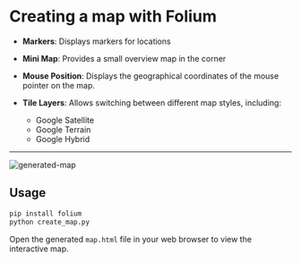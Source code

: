 # Creating a map with Folium

- **Markers**: Displays markers for locations 

- **Mini Map**: Provides a small overview map in the corner

- **Mouse Position**: Displays the geographical coordinates of the mouse pointer on the map.

- **Tile Layers**: Allows switching between different map styles, including:
  - Google Satellite
  - Google Terrain
  - Google Hybrid

---
![generated-map](image.png "Kuala Lumpur Map")

## Usage

```bash
pip install folium
python create_map.py
```

Open the generated `map.html` file in your web browser to view the interactive map.

